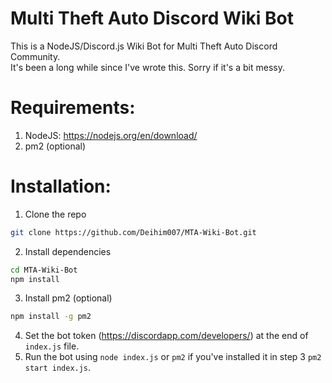 # Multi Theft Auto Discord Wiki Bot
This is a NodeJS/Discord.js Wiki Bot for Multi Theft Auto Discord Community.  
It's been a long while since I've wrote this. Sorry if it's a bit messy.
# Requirements:
1) NodeJS:
https://nodejs.org/en/download/
2) pm2 (optional)

# Installation:
1) Clone the repo
```sh
git clone https://github.com/Deihim007/MTA-Wiki-Bot.git
```
2) Install dependencies
```sh
cd MTA-Wiki-Bot
npm install
```
3) Install pm2 (optional)
```sh
npm install -g pm2
```
4) Set the bot token (https://discordapp.com/developers/) at the end of `index.js` file.
5) Run the bot using `node index.js` or `pm2` if you've installed it in step 3 `pm2 start index.js`.

